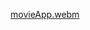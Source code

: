 
[movieApp.webm](https://user-images.githubusercontent.com/56118583/198133977-fa3f522f-bafb-4bae-b606-0413eb08e1dd.webm)
